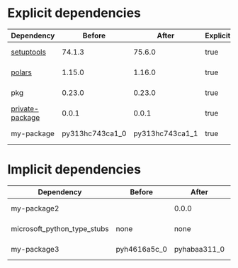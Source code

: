 # Explicit dependencies

|Dependency|Before|After|Explicit|Package|Environments|
|-|-|-|-|-|-|
|[setuptools](https://pypi.org/project/setuptools)|74.1.3|75.6.0|true|pypi|*all envs* on osx-arm64|
|[polars](https://prefix.dev/channels/conda-forge/packages/polars)|1.15.0|1.16.0|true|conda|*all envs* on osx-arm64|
|pkg|0.23.0|0.23.0|true|conda|*all envs* on linux-64|
|[private-package](https://prefix.dev/channels/setup-pixi-test/packages/private-package)|0.0.1|0.0.1|true|conda|*all envs* on osx-arm64|
|my-package|py313hc743ca1_0|py313hc743ca1_1|true|conda|*all envs* on osx-arm64|

# Implicit dependencies

|Dependency|Before|After|Explicit|Package|Environments|
|-|-|-|-|-|-|
|my-package2||0.0.0|false|conda|*all envs* on osx-arm64|
|microsoft_python_type_stubs|none|none|false|pypi|*all envs* on linux-64|
|my-package3|pyh4616a5c_0|pyhabaa311_0|false|conda|*all envs* on osx-arm64|

[^1]: **Bold** means explicit dependency.
[^2]: Dependency got downgraded.
